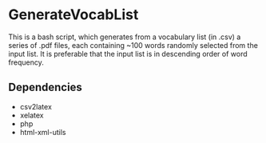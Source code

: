 # GenerateVocabList

This is a bash script, which generates from a vocabulary list (in .csv) a series of .pdf files, each containing ~100 words randomly selected from the input list. It is preferable that the input list is in descending order of word frequency.

## Dependencies
- csv2latex
- xelatex
- php
- html-xml-utils
